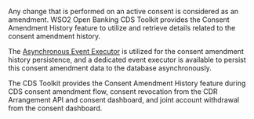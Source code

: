 Any change that is performed on an active consent is considered as an amendment. WSO2 Open Banking CDS Toolkit provides
the Consent Amendment History feature to utilize and retrieve details related to the consent amendment history.

The [Asynchronous Event Executor](https://ob.docs.wso2.com/en/latest/develop/custom-event-executor/#writing-a-custom-event-executor) 
is utilized for the consent amendment history persistence, and a dedicated event executor is available to persist this 
consent amendment data to the database asynchronously.

The CDS Toolkit provides the Consent Amendment History feature during CDS consent amendment flow, consent revocation from 
the CDR Arrangement API and consent dashboard, and joint account withdrawal from the consent dashboard.